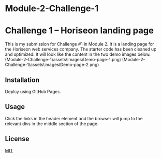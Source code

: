 # Module-2-Challenge-1
# Challenge 1 – Horiseon landing page

This is my submission for Challenge #1 in Module 2. 
It is a landing page for the Horiseon web services company.
The starter code has been cleaned up and optimized.
It will look like the content in the two demo images below.
(Module-2-Challenge-1\assets\images\Demo-page-1.png)
(Module-2-Challenge-1\assets\images\Demo-page-2.png)

## Installation

Deploy using GitHub Pages.

## Usage

Click the links in the header element and the browser will jump to the relevant divs in the middle section of the page. 


## License
[MIT](https://choosealicense.com/licenses/mit/)

